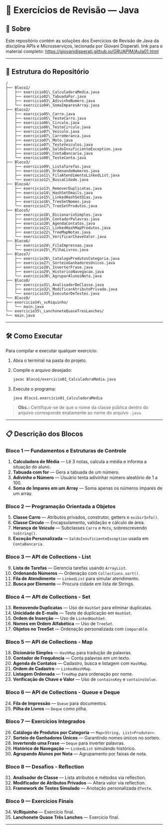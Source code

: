 # 📌 Exercícios de Revisão — Java

## 📖 Sobre

Este repositório contém as soluções dos Exercícios de Revisão de Java da disciplina APIs e Microsserviços, lecionada por Giovani Disperati.
link para o material completo: https://giovanidisperati.github.io/GRUAPIM/Aula01.html

---

## 📂 Estrutura do Repositório

```
/
├── Bloco1/
│   ├── exercicio01\_CalculadoraMedia.java
│   ├── exercicio02\_TabuadaFor.java
│   ├── exercicio03\_AdivinheNumero.java
│   └── exercicio04\_SomaImparesArray.java
├── Bloco2/
│   ├── exercicio05\_Carro.java
│   ├── exercicio05\_TesteCarro.java
│   ├── exercicio06\_Circulo.java
│   ├── exercicio06\_TesteCirculo.java
│   ├── exercicio07\_Veiculo.java
│   ├── exercicio07\_CarroHeranca.java
│   ├── exercicio07\_Moto.java
│   ├── exercicio07\_TesteVeiculos.java
│   ├── exercicio08\_SaldoInsuficienteException.java
│   ├── exercicio08\_ContaBancaria.java
│   └── exercicio08\_TesteConta.java
├── Bloco3/
│   ├── exercicio09\_ListaTarefas.java
│   ├── exercicio10\_OrdenandoNumeros.java
│   ├── exercicio11\_FilaAtendimentoLinkedList.java
│   └── exercicio12\_BuscaCidade.java
├── Bloco4/
│   ├── exercicio13\_RemoverDuplicatas.java
│   ├── exercicio14\_HashSetEmails.java
│   ├── exercicio15\_LinkedHashSetDias.java
│   ├── exercicio16\_TreeSetNomes.java
│   └── exercicio17\_TreeSetProdutos.java
├── Bloco5/
│   ├── exercicio18\_DicionarioSimples.java
│   ├── exercicio19\_ContadorPalavras.java
│   ├── exercicio20\_AgendaContatos.java
│   ├── exercicio21\_LinkedHashMapProdutos.java
│   ├── exercicio22\_TreeMapNotas.java
│   └── exercicio23\_VerificarChaveValor.java
├── Bloco6/
│   ├── exercicio24\_FilaImpressao.java
│   └── exercicio25\_PilhaLivros.java
├── Bloco7/
│   ├── exercicio26\_CatalogoProdutosCategoria.java
│   ├── exercicio27\_SorteioGanhadoresUnicos.java
│   ├── exercicio28\_InverterFrase.java
│   ├── exercicio29\_HistoricoNavegacao.java
│   └── exercicio30\_AgruparAlunosNota.java
├── Bloco8/
│   ├── exercicio31\_AnalisadorDeClasse.java
│   ├── exercicio32\_ModificarAtributoPrivado.java
│   └── exercicio33\_ExecutorDeTestes.java
└── Bloco9/
├── exercicio34\_vcRiquinho/
│   └── main.java
└── exercicio35\_LanchoneteQuaseTresLanches/
└── main.java
```
---

## 🛠️ Como Executar
Para compilar e executar qualquer exercício:

1. Abra o terminal na pasta do projeto.
2. Compile o arquivo desejado:
   ```bash
   javac Bloco1/exercicio01_CalculadoraMedia.java

3. Execute o programa:

   ```bash
   java Bloco1.exercicio01_CalculadoraMedia


> **Obs.:** Certifique-se de que o nome da classe pública dentro do arquivo corresponde exatamente ao nome do arquivo `.java`.

---

## 📋 Descrição dos Blocos

### **Bloco 1 — Fundamentos e Estruturas de Controle**

1. **Calculadora de Média** — Lê 3 notas, calcula a média e informa a situação do aluno.
2. **Tabuada com for** — Gera a tabuada de um número.
3. **Adivinhe o Número** — Usuário tenta adivinhar número aleatório de 1 a 100.
4. **Soma de Ímpares em um Array** — Soma apenas os números ímpares de um array.

### **Bloco 2 — Programação Orientada a Objetos**

5. **Classe Carro** — Atributos privados, construtor, getters e `exibirInfo()`.
6. **Classe Circulo** — Encapsulamento, validação e cálculo de área.
7. **Herança de Veiculo** — Subclasses `Carro` e `Moto`, sobrescrevendo `toString()`.
8. **Exceção Personalizada** — `SaldoInsuficienteException` usada em `ContaBancaria`.

### **Bloco 3 — API de Collections - List**

9. **Lista de Tarefas** — Gerencia tarefas usando `ArrayList`.
10. **Ordenando Números** — Ordenação com `Collections.sort()`.
11. **Fila de Atendimento** — `LinkedList` para simular atendimento.
12. **Busca por Elemento** — Procura cidade em lista de Strings.

### **Bloco 4 — API de Collections - Set**

13. **Removendo Duplicatas** — Uso de `HashSet` para eliminar duplicatas.
14. **Unicidade de E-mails** — Teste de duplicação em `HashSet`.
15. **Ordem de Inserção** — Uso de `LinkedHashSet`.
16. **Nomes em Ordem Alfabética** — Uso de `TreeSet`.
17. **Objetos no TreeSet** — Ordenação personalizada com `Comparable`.

### **Bloco 5 — API de Collections - Map**

18. **Dicionário Simples** — `HashMap` para tradução de palavras.
19. **Contador de Frequência** — Conta palavras em um texto.
20. **Agenda de Contatos** — Cadastro, busca e listagem com `HashMap`.
21. **Ordem de Cadastro** — `LinkedHashMap`.
22. **Listagem Ordenada** — `TreeMap` para ordenação por nome.
23. **Verificação de Chave e Valor** — Uso de `containsKey` e `containsValue`.

### **Bloco 6 — API de Collections - Queue e Deque**

24. **Fila de Impressão** — `Queue` para documentos.
25. **Pilha de Livros** — `Deque` como pilha.

### **Bloco 7 — Exercícios Integrados**

26. **Catálogo de Produtos por Categoria** — `Map<String, List<Produto>>`.
27. **Sorteio de Ganhadores Únicos** — Garantindo nomes únicos no sorteio.
28. **Invertendo uma Frase** — `Deque` para inverter palavras.
29. **Histórico de Navegação** — `LinkedList` simulando histórico.
30. **Agrupando Alunos por Nota** — Agrupamento por faixas de nota.

### **Bloco 8 — Desafios - Reflection**

31. **Analisador de Classe** — Lista atributos e métodos via reflection.
32. **Modificador de Atributos Privados** — Altera valor via reflection.
33. **Framework de Testes Simulado** — Anotação personalizada `@Teste`.

### **Bloco 9 — Exercícios Finais**

34. **VcRiquinho** — Exercício final.
35. **Lanchonete Quase Três Lanches** — Exercício final.

---
